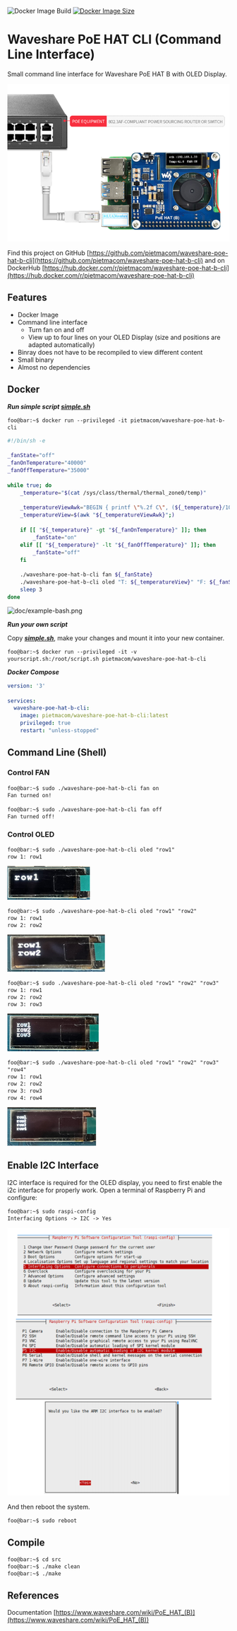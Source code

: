 ![Docker Image Build](https://github.com/github/docs/actions/workflows/docker-image.yml/badge.svg?branch=master)
[![Docker Image Size](https://badgen.net/docker/size/pietmacom/waveshare-poe-hat-b-cli?icon=docker&label=image%20size)](https://hub.docker.com/r/pietmacom/waveshare-poe-hat-b-cli)

# Waveshare PoE HAT CLI (Command Line Interface)
Small command line interface for Waveshare PoE HAT B with OLED Display. 

![doc/PoE-HAT-B-details-5.png](doc/PoE-HAT-B-details-5.png)

Find this project on GitHub [https://github.com/pietmacom/waveshare-poe-hat-b-cli](https://github.com/pietmacom/waveshare-poe-hat-b-cli) and on DockerHub [https://hub.docker.com/r/pietmacom/waveshare-poe-hat-b-cli](https://hub.docker.com/r/pietmacom/waveshare-poe-hat-b-cli)

## Features

 - Docker Image
 - Command line interface
   - Turn fan on and off
   - View up to four lines on your OLED Display (size and positions are adapted automatically)
 - Binray does not have to be recompiled to view different content
 - Small binary
 - Almost no dependencies

## Docker

***Run simple script [simple.sh](simple.sh)***

```shell
foo@bar:~$ docker run --privileged -it pietmacom/waveshare-poe-hat-b-cli
```

```bash
#!/bin/sh -e

_fanState="off"
_fanOnTemperature="40000"
_fanOffTemperature="35000"

while true; do
    _temperature="$(cat /sys/class/thermal/thermal_zone0/temp)"

    _temperatureViewAwk="BEGIN { printf \"%.2f C\", (${_temperature}/1000) }"
    _temperatureView=$(awk "${_temperatureViewAwk}";)

    if [[ "${_temperature}" -gt "${_fanOnTemperature}" ]]; then
        _fanState="on"
    elif [[ "${_temperature}" -lt "${_fanOffTemperature}" ]]; then
        _fanState="off"
    fi

    ./waveshare-poe-hat-b-cli fan ${_fanState}
    ./waveshare-poe-hat-b-cli oled "T: ${_temperatureView}" "F: ${_fanState}"
    sleep 3
done
````
<div style="width: 50%; height: 50%">

![doc/example-bash.png](doc/example-bash.png)

</div>

***Run your own script***

Copy [***simple.sh***](simple.sh), make your changes and mount it into your new container.

```shell
foo@bar:~$ docker run --privileged -it -v yourscript.sh:/root/script.sh pietmacom/waveshare-poe-hat-b-cli
```

***Docker Compose***
```yaml
version: '3'

services:
  waveshare-poe-hat-b-cli:
    image: pietmacom/waveshare-poe-hat-b-cli:latest
    privileged: true
    restart: "unless-stopped"
```
## Command Line (Shell)

### Control FAN

```shell
foo@bar:~$ sudo ./waveshare-poe-hat-b-cli fan on
Fan turned on!

foo@bar:~$ sudo ./waveshare-poe-hat-b-cli fan off
Fan turned off!
```

### Control OLED

```shell
foo@bar:~$ sudo ./waveshare-poe-hat-b-cli oled "row1"
row 1: row1
```
<div style="width: 50%; height: 50%">

![doc/example-1rows.png](doc/example-1rows.png)

</div>

```shell
foo@bar:~$ sudo ./waveshare-poe-hat-b-cli oled "row1" "row2"
row 1: row1
row 2: row2
```
<div style="width: 50%; height: 50%">

![doc/example-2rows.png](doc/example-2rows.png)

</div>

```shell
foo@bar:~$ sudo ./waveshare-poe-hat-b-cli oled "row1" "row2" "row3"
row 1: row1
row 2: row2
row 3: row3
```
<div style="width: 50%; height: 50%">

![doc/example-3rows.png](doc/example-3rows.png)

</div>

```shell
foo@bar:~$ sudo ./waveshare-poe-hat-b-cli oled "row1" "row2" "row3" "row4"
row 1: row1
row 2: row2
row 3: row3
row 4: row4
```
<div style="width: 50%; height: 50%">

![doc/example-4rows.png](doc/example-4rows.png)

</div>

## Enable I2C Interface

I2C interface is required for the OLED display, you need to first enable the i2c interface for properly work.
Open a terminal of Raspberry Pi and configure:

```shell
foo@bar:~$ sudo raspi-config
Interfacing Options -> I2C -> Yes
```

![doc/enable-i2c.png](doc/enable-i2c.png)

And then reboot the system.

```shell
foo@bar:~$ sudo reboot
```

## Compile

```shell
foo@bar:~$ cd src
foo@bar:~$ ./make clean
foo@bar:~$ ./make
```
 
## References

Documentation [https://www.waveshare.com/wiki/PoE_HAT_(B)](https://www.waveshare.com/wiki/PoE_HAT_(B))
